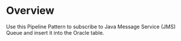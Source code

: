 # Overview

Use this Pipeline Pattern to subscribe to Java Message Service (JMS) Queue and insert it into the Oracle table.&#x20;

